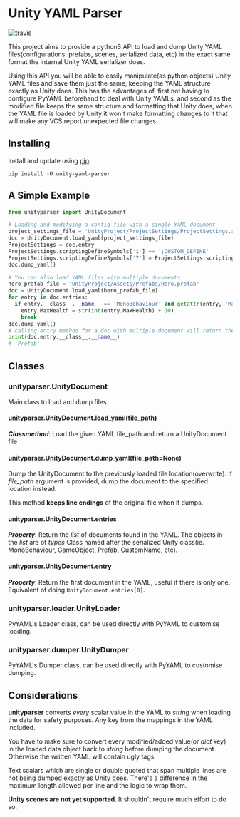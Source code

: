 # Unity YAML Parser #
![travis](https://travis-ci.org/socialpoint-labs/unity-yaml-parser.svg?branch=master)

This project aims to provide a python3 API to load and dump Unity YAML 
files(configurations, prefabs, scenes, serialized data, etc) in the exact same 
format the internal Unity YAML serializer does.

Using this API you will be able to easily manipulate(as python objects) 
Unity YAML files and save them just the same, keeping the YAML structure
exactly as Unity does. This has the advantages of, first not having to
configure PyYAML beforehand to deal with Unity YAMLs, and second as the
modified file keeps the same structure and formatting that Unity does, 
when the YAML file is loaded by Unity it won't make formatting changes 
to it that will make any VCS report unexpected file changes.

## Installing ##

Install and update using [pip](https://pip.pypa.io/en/stable/quickstart/):
````
pip install -U unity-yaml-parser
````
## A Simple Example ##
````python
from unityparser import UnityDocument

# Loading and modifying a config file with a single YAML document
project_settings_file = 'UnityProject/ProjectSettings/ProjectSettings.asset'
doc = UnityDocument.load_yaml(project_settings_file)
ProjectSettings = doc.entry
ProjectSettings.scriptingDefineSymbols['1'] += ';CUSTOM_DEFINE'
ProjectSettings.scriptingDefineSymbols['7'] = ProjectSettings.scriptingDefineSymbols['1']
doc.dump_yaml()

# You can also load YAML files with multiple documents
hero_prefab_file = 'UnityProject/Assets/Prefabs/Hero.prefab'
doc = UnityDocument.load_yaml(hero_prefab_file)
for entry in doc.entries:
  if entry.__class__.__name__ == 'MonoBehaviour' and getattr(entry, 'MaxHealth', None) is not None:
    entry.MaxHealth = str(int(entry.MaxHealth) + 10)
    break
doc.dump_yaml()
# calling entry method for a doc with multiple document will return the first one
print(doc.entry.__class__.__name__)
# 'Prefab'
````

## Classes ##

### unityparser.UnityDocument ###

Main class to load and dump files.

#### unityparser.UnityDocument.load_yaml(file_path) ####

_**Classmethod**_: Load the given YAML file_path and return a UnityDocument file

#### unityparser.UnityDocument.dump_yaml(file_path=None) ####

Dump the UnityDocument to the previously loaded file location(overwrite). 
If *file_path* argument is provided, dump the document to the specified location instead.

This method **keeps line endings** of the original file when it dumps.

#### unityparser.UnityDocument.entries ####

_**Property**_: Return the _list_ of documents found in the YAML. The objects in the _list_ are of _types_ Class named after the serialized Unity class(ie. MonoBehaviour, GameObject, Prefab, CustomName, etc).

#### unityparser.UnityDocument.entry ####

_**Property**_: Return the first document in the YAML, useful if there is only one. Equivalent of doing `UnityDocument.entries[0]`.

### unityparser.loader.UnityLoader ###

PyYAML's Loader class, can be used directly with PyYAML to customise loading. 

### unityparser.dumper.UnityDumper ###

PyYAML's Dumper class, can be used directly with PyYAML to customise dumping. 

## Considerations ##

**unityparser** converts _every_ scalar value in the YAML to _string_ when loading the data for safety purposes. Any key from the mappings in the YAML included.   

You have to make sure to convert every modified/added value(or _dict_ key) in the loaded data object back to _string_ before dumping the document. Otherwise the written YAML will contain ugly tags.

Text scalars which are single or double quoted that span multiple lines are not being dumped exactly as Unity does. There's a difference in the maximum length allowed per line and the logic to wrap them.

**Unity scenes are not yet supported**. It shouldn't require much effort to do so.
